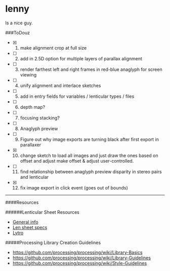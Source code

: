 # lenny
Is a nice guy.

###ToDouz
- [x] 1. make alignment crop at full size
- [ ] 2. add in 2.5D option for multiple layers of parallax alignment
- [ ] 3. render farthest left and right frames in red-blue anaglyph for screen viewing
- [ ] 4. unify alignment and interlace sketches
- [ ] 5. add in entry fields for variables / lenticular types / files
- [ ] 6. depth map?
- [ ] 7. focusing stacking? 
- [ ] 8. Anaglyph preview 
- [ ] 9. Figure out why image exports are turning black after first export in parallaxer
- [X] 10. change sketch to load all images and just draw the ones based on offset and adjust make offset & adjust user-controlled.
- [ ] 11. find relationship between anaglyph preview disparity in stereo pairs and lenticular 
- [X] 12. fix image export in click event (goes out of bounds)

----------------------------------
####Resources

######Lenticular Sheet Resources
- [General info](http://www.one-tab.com/page/1Xm3DBl4SN2PHeaaAOjRnw)
- [Len sheet specs](http://www.one-tab.com/page/sldBKfy1QDGa_PdadiJqeA)
- [Lytro](http://www.one-tab.com/page/CCX5QNkhTqSqoiN3zqPRpA)

#####Processing Library Creation Guidelines
- https://github.com/processing/processing/wiki/Library-Basics
- https://github.com/processing/processing/wiki/Library-Guidelines
- https://github.com/processing/processing/wiki/Style-Guidelines